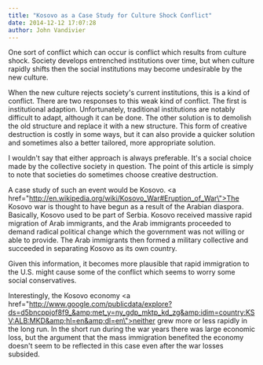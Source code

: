 ```yaml
---
title: "Kosovo as a Case Study for Culture Shock Conflict"
date: 2014-12-12 17:07:28
author: John Vandivier
---
```




One sort of conflict which can occur is conflict which results from culture shock. Society develops entrenched institutions over time, but when culture rapidly shifts then the social institutions may become undesirable by the new culture.

When the new culture rejects society's current institutions, this is a kind of conflict. There are two responses to this weak kind of conflict. The first is institutional adaption. Unfortunately, traditional institutions are notably difficult to adapt, although it can be done. The other solution is to demolish the old structure and replace it with a new structure. This form of creative destruction is costly in some ways, but it can also provide a quicker solution and sometimes also a better tailored, more appropriate solution.

I wouldn't say that either approach is always preferable. It's a social choice made by the collective society in question. The point of this article is simply to note that societies do sometimes choose creative destruction.

A case study of such an event would be Kosovo. <a href=\"http://en.wikipedia.org/wiki/Kosovo_War#Eruption_of_War\">The Kosovo war is thought to have begun as a result of the Arabian diaspora</a>. Basically, Kosovo used to be part of Serbia. Kosovo received massive rapid migration of Arab immigrants, and the Arab immigrants proceeded to demand radical political change which the government was not willing or able to provide. The Arab immigrants then formed a military collective and succeeded in separating Kosovo as its own country.

Given this information, it becomes more plausible that rapid immigration to the U.S. might cause some of the conflict which seems to worry some social conservatives.

Interestingly, the Kosovo economy <a href=\"http://www.google.com/publicdata/explore?ds=d5bncppjof8f9_&amp;met_y=ny_gdp_mktp_kd_zg&amp;idim=country:KSV:ALB:MKD&amp;hl=en&amp;dl=en\">neither grew more or less rapidly in the long run</a>. In the short run during the war years there was large economic loss, but the argument that the mass immigration benefited the economy doesn't seem to be reflected in this case even after the war losses subsided.